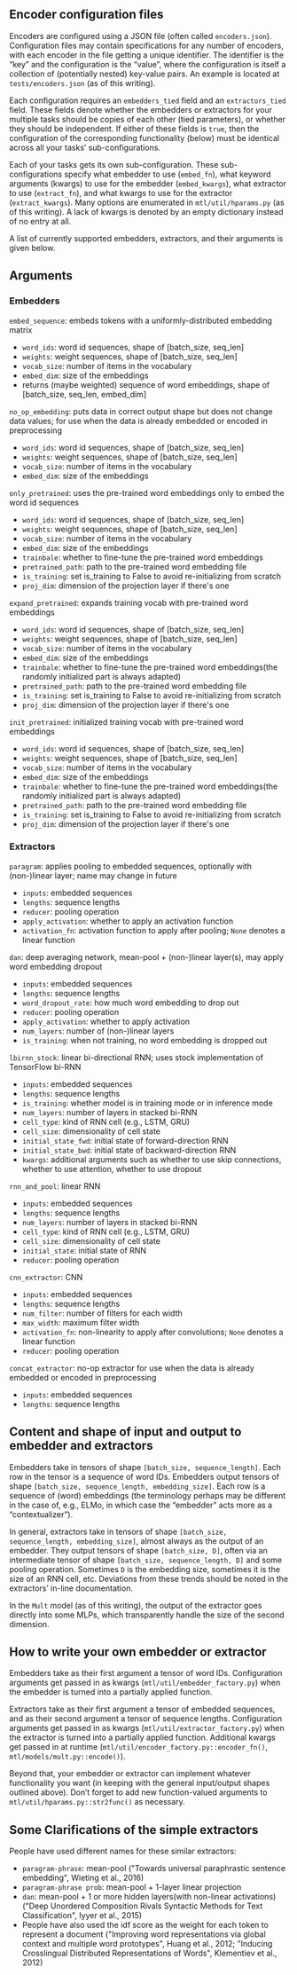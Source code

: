 ## Encoder configuration files

Encoders are configured using a JSON file (often called `encoders.json`). Configuration files may contain specifications for any number of encoders, with each encoder in the file getting a unique identifier. The identifier is the “key” and the configuration is the “value”, where the configuration is itself a collection of (potentially nested) key-value pairs. An example is located at `tests/encoders.json` (as of this writing).

Each configuration requires an `embedders_tied` field and an `extractors_tied` field. These fields denote whether the embedders or extractors for your multiple tasks should be copies of each other (tied parameters), or whether they should be independent. If either of these fields is `true`, then the configuration of the corresponding functionality (below) must be identical across all your tasks’ sub-configurations.

Each of your tasks gets its own sub-configuration. These sub-configurations specify what embedder to use (`embed_fn`), what keyword arguments (kwargs) to use for the embedder (`embed_kwargs`), what extractor to use (`extract_fn`), and what kwargs to use for the extractor (`extract_kwargs`). Many options are enumerated in `mtl/util/hparams.py` (as of this writing). A lack of kwargs is denoted by an empty dictionary instead of no entry at all.

A list of currently supported embedders, extractors, and their arguments is given below.


## Arguments

### Embedders

`embed_sequence`: embeds tokens with a uniformly-distributed embedding matrix
* `word_ids`: word id sequences, shape of [batch_size, seq_len]
* `weights`: weight sequences, shape of [batch_size, seq_len]
* `vocab_size`: number of items in the vocabulary
* `embed_dim`: size of the embeddings
* returns (maybe weighted) sequence of word embeddings, shape of [batch_size, seq_len, embed_dim]

`no_op_embedding`: puts data in correct output shape but does not change data values; for use when the data is already embedded or encoded in preprocessing
* `word_ids`: word id sequences, shape of [batch_size, seq_len]
* `weights`: weight sequences, shape of [batch_size, seq_len]
* `vocab_size`: number of items in the vocabulary
* `embed_dim`: size of the embeddings

`only_pretrained`: uses the pre-trained word embeddings only to embed the word id sequences
* `word_ids`: word id sequences, shape of [batch_size, seq_len]
* `weights`: weight sequences, shape of [batch_size, seq_len]
* `vocab_size`: number of items in the vocabulary
* `embed_dim`: size of the embeddings
* `trainbale`: whether to fine-tune the pre-trained word embeddings
* `pretrained_path`: path to the pre-trained word embedding file
* `is_training`: set is_training to False to avoid re-initializing from scratch
* `proj_dim`: dimension of the projection layer if there's one

`expand_pretrained`: expands training vocab with pre-trained word embeddings
* `word_ids`: word id sequences, shape of [batch_size, seq_len]
* `weights`: weight sequences, shape of [batch_size, seq_len]
* `vocab_size`: number of items in the vocabulary
* `embed_dim`: size of the embeddings
* `trainbale`: whether to fine-tune the pre-trained word embeddings(the randomly initialized part is always adapted)
* `pretrained_path`: path to the pre-trained word embedding file
* `is_training`: set is_training to False to avoid re-initializing from scratch
* `proj_dim`: dimension of the projection layer if there's one

`init_pretrained`: initialized training vocab with pre-trained word embeddings
* `word_ids`: word id sequences, shape of [batch_size, seq_len]
* `weights`: weight sequences, shape of [batch_size, seq_len]
* `vocab_size`: number of items in the vocabulary
* `embed_dim`: size of the embeddings
* `trainbale`: whether to fine-tune the pre-trained word embeddings(the randomly initialized part is always adapted)
* `pretrained_path`: path to the pre-trained word embedding file
* `is_training`: set is_training to False to avoid re-initializing from scratch
* `proj_dim`: dimension of the projection layer if there's one

### Extractors

`paragram`: applies pooling to embedded sequences, optionally with (non-)linear layer; name may change in future
* `inputs`: embedded sequences
* `lengths`: sequence lengths
* `reducer`: pooling operation
* `apply_activation`: whether to apply an activation function
* `activation_fn`: activation function to apply after pooling; `None` denotes a linear function

`dan`: deep averaging network, mean-pool + (non-)linear layer(s), may apply word embedding dropout
* `inputs`: embedded sequences
* `lengths`: sequence lengths
* `word_dropout_rate`: how much word embedding to drop out
* `reducer`: pooling operation
* `apply_activation`: whether to apply activation
* `num_layers`: number of (non-)linear layers
* `is_training`: when not training, no word embedding is dropped out

`lbirnn_stock`: linear bi-directional RNN; uses stock implementation of TensorFlow bi-RNN
* `inputs`: embedded sequences
* `lengths`: sequence lengths
* `is_training`: whether model is in training mode or in inference mode
* `num_layers`: number of layers in stacked bi-RNN
* `cell_type`: kind of RNN cell (e.g., LSTM, GRU)
* `cell_size`: dimensionality of cell state
* `initial_state_fwd`: initial state of forward-direction RNN
* `initial_state_bwd`: initial state of backward-direction RNN
* `kwargs`: additional arguments such as whether to use skip connections, whether to use attention, whether to use dropout

`rnn_and_pool`: linear RNN
* `inputs`: embedded sequences
* `lengths`: sequence lengths
* `num_layers`: number of layers in stacked bi-RNN
* `cell_type`: kind of RNN cell (e.g., LSTM, GRU)
* `cell_size`: dimensionality of cell state
* `initial_state`: initial state of RNN
* `reducer`: pooling operation

`cnn_extractor`: CNN
* `inputs`: embedded sequences
* `lengths`: sequence lengths
* `num_filter`: number of filters for each width
* `max_width`: maximum filter width
* `activation_fn`: non-linearity to apply after convolutions; `None` denotes a linear function
* `reducer`: pooling operation

`concat_extractor`: no-op extractor for use when the data is already embedded or encoded in preprocessing
* `inputs`: embedded sequences
* `lengths`: sequence lengths



## Content and shape of input and output to embedder and extractors

Embedders take in tensors of shape `[batch_size, sequence_length]`. Each row in the tensor is a sequence of word IDs. Embedders output tensors of shape `[batch_size, sequence_length, embedding_size]`. Each row is a sequence of (word) embeddings (the terminology perhaps may be different in the case of, e.g., ELMo, in which case the “embedder” acts more as a “contextualizer”).

In general, extractors take in tensors of shape `[batch_size, sequence_length, embedding_size]`, almost always as the output of an embedder. They output tensors of shape `[batch_size, D]`, often via an intermediate tensor of shape `[batch_size, sequence_length, D]` and some pooling operation. Sometimes `D` is the embedding size, sometimes it is the size of an RNN cell, etc. Deviations from these trends should be noted in the extractors’ in-line documentation.

In the `Mult` model (as of this writing), the output of the extractor goes directly into some MLPs, which transparently handle the size of the second dimension.


## How to write your own embedder or extractor

Embedders take as their first argument a tensor of word IDs. Configuration arguments get passed in as kwargs (`mtl/util/embedder_factory.py`) when the embedder is turned into a partially applied function.

Extractors take as their first argument a tensor of embedded sequences, and as their second argument a tensor of sequence lengths. Configuration arguments get passed in as kwargs (`mtl/util/extractor_factory.py`) when the extractor is turned into a partially applied function. Additional kwargs get passed in at runtime (`mtl/util/encoder_factory.py::encoder_fn()`, `mtl/models/mult.py::encode()`).

Beyond that, your embedder or extractor can implement whatever functionality you want (in keeping with the general input/output shapes outlined above). Don’t forget to add new function-valued arguments to `mtl/util/hparams.py::str2func()` as necessary.


## Some Clarifications of the simple extractors
People have used different names for these similar extractors:
* `paragram-phrase`: mean-pool ("Towards universal paraphrastic sentence embedding", Wieting et al., 2016)
* `paragram-phrase prob`: mean-pool + 1-layer linear projection
* `dan`: mean-pool + 1 or more hidden layers(with non-linear activations)("Deep Unordered Composition Rivals Syntactic Methods for Text Classification", Iyyer et al., 2015)
* People have also used the idf score as the weight for each token to represent a document ("Improving word representations via global context and multiple word prototypes", Huang et al., 2012; "Inducing Crosslingual Distributed Representations of Words", Klementiev et al., 2012)

